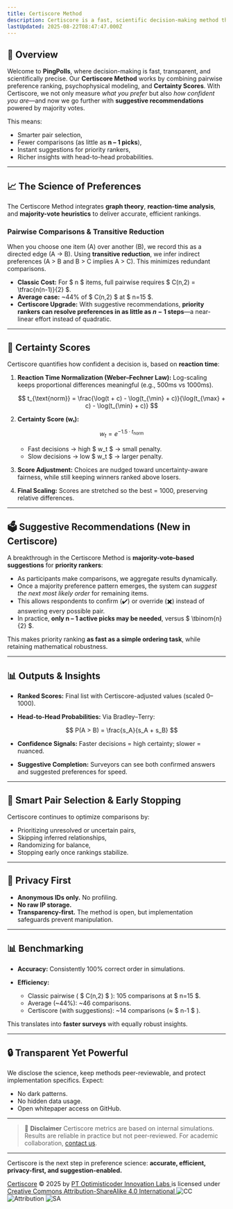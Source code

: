 ```yaml
---
title: Certiscore Method
description: Certiscore is a fast, scientific decision-making method that ranks preferences and confidence, now enhanced with smart majority-vote suggestions.
lastUpdated: 2025-08-22T08:47:47.000Z
---
```


## 🧠 Overview

Welcome to **PingPolls**, where decision-making is fast, transparent, and scientifically precise. Our **Certiscore Method** works by combining pairwise preference ranking, psychophysical modeling, and **Certainty Scores**. With Certiscore, we not only measure *what you prefer* but also *how confident you are*—and now we go further with **suggestive recommendations** powered by majority votes.

This means:

* Smarter pair selection,
* Fewer comparisons (as little as **n – 1 picks**),
* Instant suggestions for priority rankers,
* Richer insights with head-to-head probabilities.

---

## 📈 The Science of Preferences

The Certiscore Method integrates **graph theory**, **reaction-time analysis**, and **majority-vote heuristics** to deliver accurate, efficient rankings.

### Pairwise Comparisons & Transitive Reduction

When you choose one item (A) over another (B), we record this as a directed edge (A → B). Using **transitive reduction**, we infer indirect preferences (A > B and B > C implies A > C). This minimizes redundant comparisons.

* **Classic Cost:** For $ n $ items, full pairwise requires $ C(n,2) = \tfrac{n(n-1)}{2} $.
* **Average case:** ~44% of $ C(n,2) $ at $ n=15 $.
* **Certiscore Upgrade:** With suggestive recommendations, **priority rankers can resolve preferences in as little as $n-1$ steps**—a near-linear effort instead of quadratic.

---

## 🧮 Certainty Scores

Certiscore quantifies how confident a decision is, based on **reaction time**:

1. **Reaction Time Normalization (Weber–Fechner Law):**
   Log-scaling keeps proportional differences meaningful (e.g., 500ms vs 1000ms).

   $$
   t_{\text{norm}} = \frac{\log(t + c) - \log(t_{\min} + c)}{\log(t_{\max} + c) - \log(t_{\min} + c)}
   $$

2. **Certainty Score (wₜ):**

   $$
   w_t = e^{-1.5 \cdot t_{\text{norm}}}
   $$

   * Fast decisions → high $ w\_t $ → small penalty.
   * Slow decisions → low $ w\_t $ → larger penalty.

3. **Score Adjustment:**
   Choices are nudged toward uncertainty-aware fairness, while still keeping winners ranked above losers.

4. **Final Scaling:**
   Scores are stretched so the best = 1000, preserving relative differences.

---

## 🗳️ Suggestive Recommendations (New in Certiscore)

A breakthrough in the Certiscore Method is **majority-vote–based suggestions** for **priority rankers**:

* As participants make comparisons, we aggregate results dynamically.
* Once a majority preference pattern emerges, the system can *suggest the next most likely order* for remaining items.
* This allows respondents to confirm (✔️) or override (✖️) instead of answering every possible pair.
* In practice, **only n – 1 active picks may be needed**, versus $ \tbinom{n}{2} $.

This makes priority ranking **as fast as a simple ordering task**, while retaining mathematical robustness.

---

## 📊 Outputs & Insights

* **Ranked Scores:** Final list with Certiscore-adjusted values (scaled 0–1000).
* **Head-to-Head Probabilities:** Via Bradley–Terry:

  $$
  P(A > B) = \frac{s_A}{s_A + s_B}
  $$
* **Confidence Signals:** Faster decisions = high certainty; slower = nuanced.
* **Suggestive Completion:** Surveyors can see both confirmed answers and suggested preferences for speed.

---

## 🔁 Smart Pair Selection & Early Stopping

Certiscore continues to optimize comparisons by:

* Prioritizing unresolved or uncertain pairs,
* Skipping inferred relationships,
* Randomizing for balance,
* Stopping early once rankings stabilize.

---

## 👤 Privacy First

* **Anonymous IDs only.** No profiling.
* **No raw IP storage.**
* **Transparency-first.** The method is open, but implementation safeguards prevent manipulation.

---

## 📊 Benchmarking

* **Accuracy:** Consistently 100% correct order in simulations.
* **Efficiency:**

  * Classic pairwise ( $ C(n,2) $ ): 105 comparisons at $ n=15 $.
  * Average (\~44%): \~46 comparisons.
  * Certiscore (with suggestions): \~14 comparisons (≈ $ n-1 $ ).

This translates into **faster surveys** with equally robust insights.

---

## 🔒 Transparent Yet Powerful

We disclose the science, keep methods peer-reviewable, and protect implementation specifics. Expect:

* No dark patterns.
* No hidden data usage.
* Open whitepaper access on GitHub.

---

> 🧪 **Disclaimer**
> Certiscore metrics are based on internal simulations. Results are reliable in practice but not peer-reviewed. For academic collaboration, [contact us](/feedback).

---

Certiscore is the next step in preference science:
**accurate, efficient, privacy-first, and suggestion-enabled.**

<div>
    <a href="https://github.com/optimisticoder-llc/publications/blob/main/certiscore/METHOD.md">Certiscore</a>
    <span>© 2025 by</span>
    <a href="https://optimisticoder.com">
        PT Optimisticoder Innovation Labs
    </a>
    <span>is licensed under</span>
    <a href="https://creativecommons.org/licenses/by-sa/4.0/">
        Creative Commons Attribution-ShareAlike 4.0 International
    </a>
    <img
        alt="CC"
        src="https://mirrors.creativecommons.org/presskit/icons/cc.svg"
        class="w-fit h-fit max-w-4 inline"
    />
    <img
        alt="Attribution"
        src="https://mirrors.creativecommons.org/presskit/icons/by.svg"
        class="w-fit h-fit max-w-4 inline"
    />
    <img
        alt="SA"
        src="https://mirrors.creativecommons.org/presskit/icons/sa.svg"
        class="w-fit h-fit max-w-4 inline"
    />
</div>
